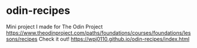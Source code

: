 # odin-recipes
Mini project I made for The Odin Project https://www.theodinproject.com/paths/foundations/courses/foundations/lessons/recipes
Check it out! 
https://wpj0110.github.io/odin-recipes/index.html